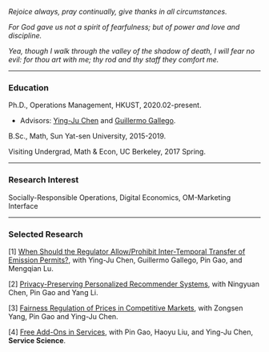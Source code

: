 _Rejoice always, pray continually, give thanks in all circumstances._

_For God gave us not a spirit of fearfulness; but of power and love and discipline._

_Yea, though I walk through the valley of the shadow of death, I will fear no evil: for thou art with me; thy rod and thy staff they comfort me._

* * *
### Education
Ph.D., Operations Management, HKUST, 2020.02-present.
- Advisors: [Ying-Ju Chen](https://imchen.people.ust.hk/) and [Guillermo Gallego](https://ieda.ust.hk/dfaculty/ggallego/).

B.Sc., Math, Sun Yat-sen University, 2015-2019.

Visiting Undergrad, Math & Econ, UC Berkeley, 2017 Spring.

* * *
### Research Interest
Socially-Responsible Operations, Digital Economics, OM-Marketing Interface

* * *
### Selected Research
[1] [When Should the Regulator Allow/Prohibit Inter-Temporal Transfer of Emission Permits?](https://www.researchgate.net/publication/353731289_When_Should_the_Regulator_AllowProhibit_Inter-Temporal_Transfer_of_Emission_Permits), with Ying-Ju Chen, Guillermo Gallego, Pin Gao, and Mengqian Lu.

[2] [Privacy-Preserving Personalized Recommender Systems](https://www.researchgate.net/publication/363364152_Privacy-Preserving_Personalized_Recommender_Systems), with Ningyuan Chen, Pin Gao and Yang Li.

[3] [Fairness Regulation of Prices in Competitive Markets](https://www.researchgate.net/publication/359046134_Fairness_Regulation_of_Prices_in_Competitive_Markets), with Zongsen Yang, Pin Gao and Ying-Ju Chen.

[4] [Free Add-Ons in Services](https://pubsonline.informs.org/doi/abs/10.1287/serv.2022.0307), with Pin Gao, Haoyu Liu, and Ying-Ju Chen, **Service Science**.
